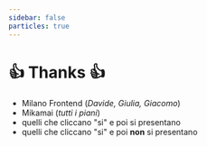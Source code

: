 ```yaml
---
sidebar: false
particles: true
---
```


<div class="closing">

# 👍 Thanks 👍

* Milano Frontend (*Davide, Giulia, Giacomo*)
* Mikamai (*tutti i piani*)
* quelli che cliccano "si" e poi si presentano
* quelli che cliccano "si" e poi **non** si presentano

</div>
